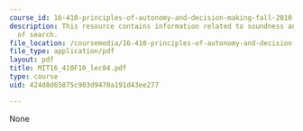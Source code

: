 ```yaml
---
course_id: 16-410-principles-of-autonomy-and-decision-making-fall-2010
description: This resource contains information related to soundness and completeness
  of search.
file_location: /coursemedia/16-410-principles-of-autonomy-and-decision-making-fall-2010/424d8d65875c903d9470a191d43ee277_MIT16_410F10_lec04.pdf
file_type: application/pdf
layout: pdf
title: MIT16_410F10_lec04.pdf
type: course
uid: 424d8d65875c903d9470a191d43ee277

---
```

None